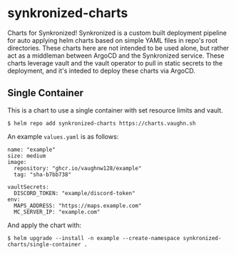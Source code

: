 # synkronized-charts

Charts for Synkronized! Synkronized is a custom built deployment pipeline for auto applying helm charts based on simple YAML files in repo's root directories. These charts here are not intended to be used alone, but rather act as a middleman between ArgoCD and the Synkronized service. These charts leverage vault and the vault operator to pull in static secrets to the deployment, and it's inteded to deploy these charts via ArgoCD. 

## Single Container

This is a chart to use a single container with set resource limits and vault.

```shell
$ helm repo add synkronized-charts https://charts.vaughn.sh
```

An example `values.yaml` is as follows:

```
name: "example"
size: medium
image:
  repository: "ghcr.io/vaughnw128/example"
  tag: "sha-b7bb738"

vaultSecrets:
  DISCORD_TOKEN: "example/discord-token"
env:
  MAPS_ADDRESS: "https://maps.example.com"
  MC_SERVER_IP: "example.com"
  ```
And apply the chart with:

```shell
$ helm upgrade --install -n example --create-namespace synkronized-charts/single-container .
```